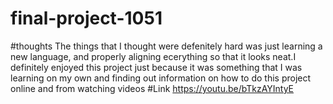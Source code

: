 # final-project-1051
#thoughts
The things that I thought were defenitely hard was just learning a new language, and properly
aligning ecerything so that it looks neat.I definitely enjoyed this project just because it was
something that I was learning on my own and finding out information on how to do this project online and from 
watching videos
#Link
https://youtu.be/bTkzAYIntyE
